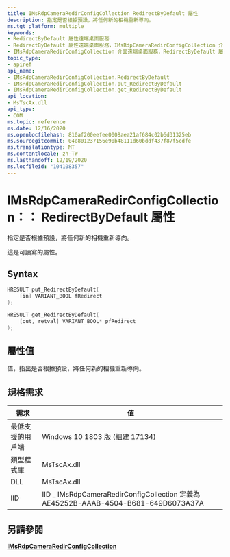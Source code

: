 ```yaml
---
title: IMsRdpCameraRedirConfigCollection RedirectByDefault 屬性
description: 指定是否根據預設，將任何新的相機重新導向。
ms.tgt_platform: multiple
keywords:
- RedirectByDefault 屬性遠端桌面服務
- RedirectByDefault 屬性遠端桌面服務，IMsRdpCameraRedirConfigCollection 介面
- IMsRdpCameraRedirConfigCollection 介面遠端桌面服務，RedirectByDefault 屬性
topic_type:
- apiref
api_name:
- IMsRdpCameraRedirConfigCollection.RedirectByDefault
- IMsRdpCameraRedirConfigCollection.put_RedirectByDefault
- IMsRdpCameraRedirConfigCollection.get_RedirectByDefault
api_location:
- MsTscAx.dll
api_type:
- COM
ms.topic: reference
ms.date: 12/16/2020
ms.openlocfilehash: 810af200eefee0008aea21af684c02b6d31325eb
ms.sourcegitcommit: 04e801237156e90b48111d60bddf437f87f5cdfe
ms.translationtype: MT
ms.contentlocale: zh-TW
ms.lasthandoff: 12/19/2020
ms.locfileid: "104108357"
---
```

# <a name="imsrdpcameraredirconfigcollectionredirectbydefault-property"></a>IMsRdpCameraRedirConfigCollection：： RedirectByDefault 屬性

指定是否根據預設，將任何新的相機重新導向。

這是可讀寫的屬性。

## <a name="syntax"></a>Syntax

```C++
HRESULT put_RedirectByDefault(
    [in] VARIANT_BOOL fRedirect
);

HRESULT get_RedirectByDefault(
    [out, retval] VARIANT_BOOL* pfRedirect
);
```

## <a name="property-value"></a>屬性值

值，指出是否根據預設，將任何新的相機重新導向。

## <a name="requirements"></a>規格需求

| 需求 | 值 |
|-------------------------------------|---------------------------------------|
| 最低支援的用戶端| Windows 10 1803 版 (組建 17134)      |
| 類型程式庫            | MsTscAx.dll                        |
| DLL                  | MsTscAx.dll     |
| IID                      | IID \_ IMsRdpCameraRedirConfigCollection 定義為 AE45252B-AAAB-4504-B681-649D6073A37A          |

## <a name="see-also"></a>另請參閱

<dl> <dt>

[**IMsRdpCameraRedirConfigCollection**](imsrdpcameraredirconfigcollection.md)
</dt> </dl>